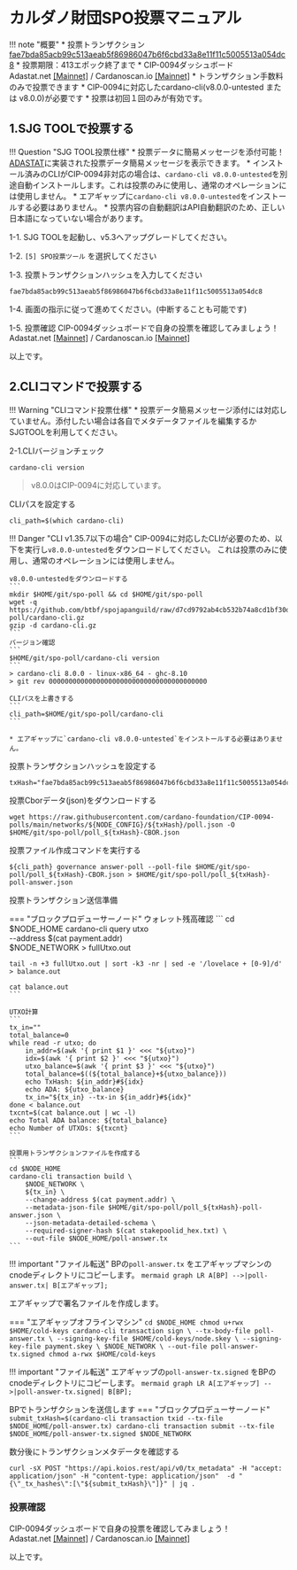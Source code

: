 # カルダノ財団SPO投票マニュアル

!!! note "概要"
    * 投票トランザクション [fae7bda85acb99c513aeab5f86986047b6f6cbd33a8e11f11c5005513a054dc8](https://jp.cexplorer.io/tx/fae7bda85acb99c513aeab5f86986047b6f6cbd33a8e11f11c5005513a054dc8/metadata#data)
    * 投票期限：413エポック終了まで
    * CIP-0094ダッシュボード  
    Adastat.net [[Mainnet]](https://adastat.net/polls) / Cardanoscan.io [[Mainnet]](https://cardanoscan.io/spo-polls/)
    * トランザクション手数料のみで投票できます
    * CIP-0094に対応したcardano-cli(v8.0.0-untested または v8.0.0)が必要です
    * 投票は初回１回のみが有効です。

## 1.SJG TOOLで投票する

!!! Question "SJG TOOL投票仕様"
    * 投票データに簡易メッセージを添付可能！  
    [ADASTAT](https://adastat.net/polls/96861fe7da8d45ba5db95071ed3889ed1412929f33610636c072a4b5ab550211)に実装された投票データ簡易メッセージを表示できます。
    * インストール済みのCLIがCIP-0094非対応の場合は、`cardano-cli v8.0.0-untested`を別途自動インストールします。これは投票のみに使用し、通常のオペレーションには使用しません。
    * エアギャップに`cardano-cli v8.0.0-untested`をインストールする必要はありません。
    * 投票内容の自動翻訳はAPI自動翻訳のため、正しい日本語になっていない場合があります。 

1-1. SJG TOOLを起動し、v5.3へアップグレードしてください。

1-2. `[5] SPO投票ツール` を選択してください

1-3. 投票トランザクションハッシュを入力してください 

```
fae7bda85acb99c513aeab5f86986047b6f6cbd33a8e11f11c5005513a054dc8
```

1-4. 画面の指示に従って進めてください。(中断することも可能です)

1-5. 投票確認
CIP-0094ダッシュボードで自身の投票を確認してみましょう！  
    Adastat.net [[Mainnet]](https://adastat.net/polls) / Cardanoscan.io [[Mainnet]](https://cardanoscan.io/spo-polls/)

以上です。

## 2.CLIコマンドで投票する
!!! Warning "CLIコマンド投票仕様"
    * 投票データ簡易メッセージ添付には対応していません。添付したい場合は各自でメタデータファイルを編集するかSJGTOOLを利用してください。

2-1.CLIバージョンチェック
```
cardano-cli version
```
> v8.0.0はCIP-0094に対応しています。

CLIパスを設定する
```
cli_path=$(which cardano-cli)
```

!!! Danger "CLI v1.35.7以下の場合"
    CIP-0094に対応したCLIが必要のため、以下を実行し`v8.0.0-untested`をダウンロードしてください。 これは投票のみに使用し、通常のオペレーションには使用しません。

    v8.0.0-untestedをダウンロードする
    ```
    mkdir $HOME/git/spo-poll && cd $HOME/git/spo-poll
    wget -q https://github.com/btbf/spojapanguild/raw/d7cd9792ab4cb532b74a8cd1bf30de3c1c03b8a6/scripts/spo-poll/cardano-cli.gz
    gzip -d cardano-cli.gz
    ```
    バージョン確認
    ```
    $HOME/git/spo-poll/cardano-cli version
    ```
    > cardano-cli 8.0.0 - linux-x86_64 - ghc-8.10
    > git rev 0000000000000000000000000000000000000000

    CLIパスを上書きする
    ```
    cli_path=$HOME/git/spo-poll/cardano-cli
    ```

    * エアギャップに`cardano-cli v8.0.0-untested`をインストールする必要はありません。


投票トランザクションハッシュを設定する
```
txHash="fae7bda85acb99c513aeab5f86986047b6f6cbd33a8e11f11c5005513a054dc8"
```

投票Cborデータ(json)をダウンロードする
```
wget https://raw.githubusercontent.com/cardano-foundation/CIP-0094-polls/main/networks/${NODE_CONFIG}/${txHash}/poll.json -O $HOME/git/spo-poll/poll_${txHash}-CBOR.json
```

投票ファイル作成コマンドを実行する

```
${cli_path} governance answer-poll --poll-file $HOME/git/spo-poll/poll_${txHash}-CBOR.json > $HOME/git/spo-poll/poll_${txHash}-poll-answer.json
```

投票トランザクション送信準備

=== "ブロックプロデューサーノード"
    ウォレット残高確認
    ```
    cd $NODE_HOME
    cardano-cli query utxo \
        --address $(cat payment.addr) \
        $NODE_NETWORK > fullUtxo.out

    tail -n +3 fullUtxo.out | sort -k3 -nr | sed -e '/lovelace + [0-9]/d' > balance.out

    cat balance.out
    ```

    UTXO計算
    ```
    tx_in=""
    total_balance=0
    while read -r utxo; do
        in_addr=$(awk '{ print $1 }' <<< "${utxo}")
        idx=$(awk '{ print $2 }' <<< "${utxo}")
        utxo_balance=$(awk '{ print $3 }' <<< "${utxo}")
        total_balance=$((${total_balance}+${utxo_balance}))
        echo TxHash: ${in_addr}#${idx}
        echo ADA: ${utxo_balance}
        tx_in="${tx_in} --tx-in ${in_addr}#${idx}"
    done < balance.out
    txcnt=$(cat balance.out | wc -l)
    echo Total ADA balance: ${total_balance}
    echo Number of UTXOs: ${txcnt}
    ```

    投票用トランザクションファイルを作成する
    ```
    cd $NODE_HOME
    cardano-cli transaction build \
        $NODE_NETWORK \
        ${tx_in} \
        --change-address $(cat payment.addr) \
        --metadata-json-file $HOME/git/spo-poll/poll_${txHash}-poll-answer.json \
        --json-metadata-detailed-schema \
        --required-signer-hash $(cat stakepoolid_hex.txt) \
        --out-file $NODE_HOME/poll-answer.tx
    ```

!!! important "ファイル転送"
    BPの`poll-answer.tx` をエアギャップマシンのcnodeディレクトリにコピーします。
    ``` mermaid
    graph LR
        A[BP] -->|poll-answer.tx| B[エアギャップ];
    ```

エアギャップで署名ファイルを作成します。

=== "エアギャップオフラインマシン"
    ```
    cd $NODE_HOME
    chmod u+rwx $HOME/cold-keys
    cardano-cli transaction sign \
        --tx-body-file poll-answer.tx \
        --signing-key-file $HOME/cold-keys/node.skey \
        --signing-key-file payment.skey \
        $NODE_NETWORK \
        --out-file poll-answer-tx.signed
    chmod a-rwx $HOME/cold-keys
    ```

!!! important "ファイル転送"
    エアギャップの`poll-answer-tx.signed` をBPのcnodeディレクトリにコピーします。
    ``` mermaid
    graph LR
        A[エアギャップ] -->|poll-answer-tx.signed| B[BP];
    ```

BPでトランザクションを送信します
=== "ブロックプロデューサーノード"
    ```
    submit_txHash=$(cardano-cli transaction txid --tx-file $NODE_HOME/poll-answer.tx)
    cardano-cli transaction submit --tx-file $NODE_HOME/poll-answer-tx.signed $NODE_NETWORK
    ```

数分後にトランザクションメタデータを確認する
```
curl -sX POST "https://api.koios.rest/api/v0/tx_metadata" -H "accept: application/json" -H "content-type: application/json"  -d "{\"_tx_hashes\":[\"${submit_txHash}\"]}" | jq .
```

### 投票確認
CIP-0094ダッシュボードで自身の投票を確認してみましょう！  
Adastat.net [[Mainnet]](https://adastat.net/polls) / Cardanoscan.io [[Mainnet]](https://cardanoscan.io/spo-polls/)

以上です。